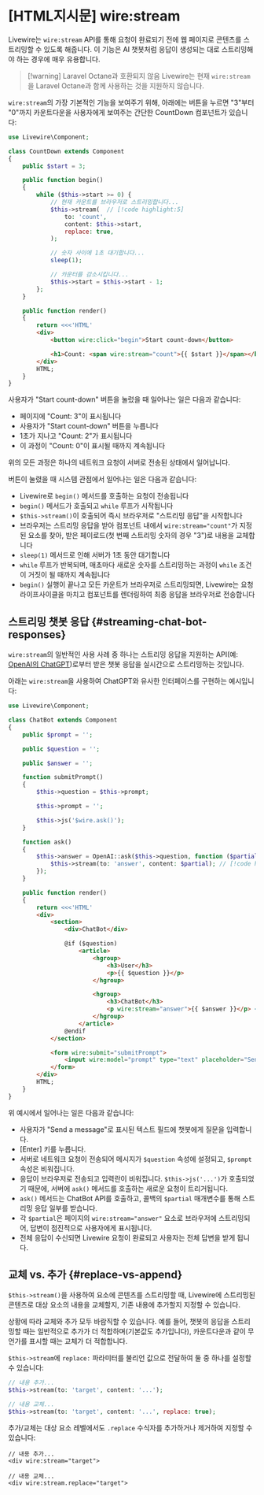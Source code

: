 # [HTML지시문] wire:stream
Livewire는 `wire:stream` API를 통해 요청이 완료되기 전에 웹 페이지로 콘텐츠를 스트리밍할 수 있도록 해줍니다. 이 기능은 AI 챗봇처럼 응답이 생성되는 대로 스트리밍해야 하는 경우에 매우 유용합니다.

> [!warning] Laravel Octane과 호환되지 않음
> Livewire는 현재 `wire:stream`을 Laravel Octane과 함께 사용하는 것을 지원하지 않습니다.

`wire:stream`의 가장 기본적인 기능을 보여주기 위해, 아래에는 버튼을 누르면 "3"부터 "0"까지 카운트다운을 사용자에게 보여주는 간단한 CountDown 컴포넌트가 있습니다:

```php
use Livewire\Component;

class CountDown extends Component
{
    public $start = 3;

    public function begin()
    {
        while ($this->start >= 0) {
            // 현재 카운트를 브라우저로 스트리밍합니다...
            $this->stream(  // [!code highlight:5]
                to: 'count',
                content: $this->start,
                replace: true,
            );

            // 숫자 사이에 1초 대기합니다...
            sleep(1);

            // 카운터를 감소시킵니다...
            $this->start = $this->start - 1;
        };
    }

    public function render()
    {
        return <<<'HTML'
        <div>
            <button wire:click="begin">Start count-down</button>

            <h1>Count: <span wire:stream="count">{{ $start }}</span></h1> <!-- [!code highlight] -->
        </div>
        HTML;
    }
}
```

사용자가 "Start count-down" 버튼을 눌렀을 때 일어나는 일은 다음과 같습니다:
* 페이지에 "Count: 3"이 표시됩니다
* 사용자가 "Start count-down" 버튼을 누릅니다
* 1초가 지나고 "Count: 2"가 표시됩니다
* 이 과정이 "Count: 0"이 표시될 때까지 계속됩니다

위의 모든 과정은 하나의 네트워크 요청이 서버로 전송된 상태에서 일어납니다.

버튼이 눌렸을 때 시스템 관점에서 일어나는 일은 다음과 같습니다:
* Livewire로 `begin()` 메서드를 호출하는 요청이 전송됩니다
* `begin()` 메서드가 호출되고 `while` 루프가 시작됩니다
* `$this->stream()`이 호출되어 즉시 브라우저로 "스트리밍 응답"을 시작합니다
* 브라우저는 스트리밍 응답을 받아 컴포넌트 내에서 `wire:stream="count"`가 지정된 요소를 찾아, 받은 페이로드(첫 번째 스트리밍 숫자의 경우 "3")로 내용을 교체합니다
* `sleep(1)` 메서드로 인해 서버가 1초 동안 대기합니다
* `while` 루프가 반복되며, 매초마다 새로운 숫자를 스트리밍하는 과정이 `while` 조건이 거짓이 될 때까지 계속됩니다
* `begin()` 실행이 끝나고 모든 카운트가 브라우저로 스트리밍되면, Livewire는 요청 라이프사이클을 마치고 컴포넌트를 렌더링하여 최종 응답을 브라우저로 전송합니다

## 스트리밍 챗봇 응답 {#streaming-chat-bot-responses}

`wire:stream`의 일반적인 사용 사례 중 하나는 스트리밍 응답을 지원하는 API(예: [OpenAI의 ChatGPT](https://chat.openai.com/))로부터 받은 챗봇 응답을 실시간으로 스트리밍하는 것입니다.

아래는 `wire:stream`을 사용하여 ChatGPT와 유사한 인터페이스를 구현하는 예시입니다:

```php
use Livewire\Component;

class ChatBot extends Component
{
    public $prompt = '';

    public $question = '';

    public $answer = '';

    function submitPrompt()
    {
        $this->question = $this->prompt;

        $this->prompt = '';

        $this->js('$wire.ask()');
    }

    function ask()
    {
        $this->answer = OpenAI::ask($this->question, function ($partial) {
            $this->stream(to: 'answer', content: $partial); // [!code highlight]
        });
    }

    public function render()
    {
        return <<<'HTML'
        <div>
            <section>
                <div>ChatBot</div>

                @if ($question)
                    <article>
                        <hgroup>
                            <h3>User</h3>
                            <p>{{ $question }}</p>
                        </hgroup>

                        <hgroup>
                            <h3>ChatBot</h3>
                            <p wire:stream="answer">{{ $answer }}</p> <!-- [!code highlight] -->
                        </hgroup>
                    </article>
                @endif
            </section>

            <form wire:submit="submitPrompt">
                <input wire:model="prompt" type="text" placeholder="Send a message" autofocus>
            </form>
        </div>
        HTML;
    }
}
```

위 예시에서 일어나는 일은 다음과 같습니다:
* 사용자가 "Send a message"로 표시된 텍스트 필드에 챗봇에게 질문을 입력합니다.
* [Enter] 키를 누릅니다.
* 서버로 네트워크 요청이 전송되어 메시지가 `$question` 속성에 설정되고, `$prompt` 속성은 비워집니다.
* 응답이 브라우저로 전송되고 입력란이 비워집니다. `$this->js('...')`가 호출되었기 때문에, 서버에 `ask()` 메서드를 호출하는 새로운 요청이 트리거됩니다.
* `ask()` 메서드는 ChatBot API를 호출하고, 콜백의 `$partial` 매개변수를 통해 스트리밍 응답 일부를 받습니다.
* 각 `$partial`은 페이지의 `wire:stream="answer"` 요소로 브라우저에 스트리밍되어, 답변이 점진적으로 사용자에게 표시됩니다.
* 전체 응답이 수신되면 Livewire 요청이 완료되고 사용자는 전체 답변을 받게 됩니다.

## 교체 vs. 추가 {#replace-vs-append}

`$this->stream()`을 사용하여 요소에 콘텐츠를 스트리밍할 때, Livewire에 스트리밍된 콘텐츠로 대상 요소의 내용을 교체할지, 기존 내용에 추가할지 지정할 수 있습니다.

상황에 따라 교체와 추가 모두 바람직할 수 있습니다. 예를 들어, 챗봇의 응답을 스트리밍할 때는 일반적으로 추가가 더 적합하며(기본값도 추가입니다), 카운트다운과 같이 무언가를 표시할 때는 교체가 더 적합합니다.

`$this->stream`에 `replace:` 파라미터를 불리언 값으로 전달하여 둘 중 하나를 설정할 수 있습니다:

```php
// 내용 추가...
$this->stream(to: 'target', content: '...');

// 내용 교체...
$this->stream(to: 'target', content: '...', replace: true);
```

추가/교체는 대상 요소 레벨에서도 `.replace` 수식자를 추가하거나 제거하여 지정할 수 있습니다:

```blade
// 내용 추가...
<div wire:stream="target">

// 내용 교체...
<div wire:stream.replace="target">
```
